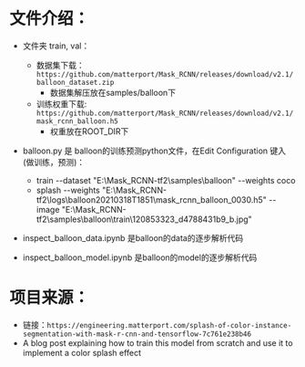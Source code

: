 # 文件介绍：
* 文件夹 train, val：
  * 数据集下载：`https://github.com/matterport/Mask_RCNN/releases/download/v2.1/balloon_dataset.zip`
    * 数据集解压放在samples/balloon下
  * 训练权重下载: `https://github.com/matterport/Mask_RCNN/releases/download/v2.1/mask_rcnn_balloon.h5`
    * 权重放在ROOT_DIR下

* balloon.py 是 balloon的训练预测python文件，在Edit Configuration 键入(做训练，预测)：
  * train  --dataset   "E:\\Mask_RCNN-tf2\\samples\\balloon"  --weights coco
  * splash  --weights  "E:\\Mask_RCNN-tf2\\logs\\balloon20210318T1851\\mask_rcnn_balloon_0030.h5"  --image  "E:\\Mask_RCNN-tf2\\samples\\balloon\\train\\120853323_d4788431b9_b.jpg"

* inspect_balloon_data.ipynb 是balloon的data的逐步解析代码
* inspect_balloon_model.ipynb 是balloon的model的逐步解析代码

# 项目来源：
* 链接：`https://engineering.matterport.com/splash-of-color-instance-segmentation-with-mask-r-cnn-and-tensorflow-7c761e238b46`
* A blog post explaining how to train this model from scratch and use it to implement a color splash effect
